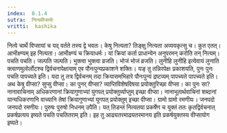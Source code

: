 ```yaml
---
index:  8.1.4
sutra:  नित्यवीप्सयोः
vritti:  kashika 
---
```


नित्ये चार्थे विप्सायां च यद् वर्तते तस्य द्वे भवतः। केषु नित्यता? तिङ्क्षु नित्यता अव्ययकृत्सु च। कुत एतत्। आभीक्ष्ण्यम् इह नित्यता। आभीक्ष्ण्यं च क्रियाधर्मः। यां क्रियां कर्ता प्राधान्येन अनुपरमन् करोति तन् नित्यम्। पचति पचति। जल्पति जल्पति। भुक्त्वा भुक्त्वा व्रजति। भोजं भोजं व्रजति। लुनीहि लुनीहि इत्येवायं लुनाति क्त्वाणमुलोर्लोटश्च द्विर्वचनापेक्षायाम् एव पौनःपुन्यप्रकाशने शक्तिः। यङ् तु तन्निरपेक्षः प्रकाशयति, पुनः पुनः पचति पापच्यते इति। यदा तु तत्र द्विर्वचनम् तदा क्रियासमभिहारे पौनःपुन्यं द्रष्टव्यम् पापच्यते पापच्यते इति। अथ केषु वीप्सा? सुप्सु वीप्सा। का पुनर् वीप्सा? व्याप्तिविशेषविषया प्रयोक्तुरिच्छा वीप्सा। का पुनः सा? नानावाचिनाम् अधिकरणानां क्रियागुणाभ्यां युगपत् प्रयोक्तुर्व्याप्तुम् इच्छा वीप्सा। नानाभूतार्थवाचिनां शब्दानां यान्यधिकरणानि वाच्यानि तेषां क्रियागुणाभ्यां युगपत् प्रयोक्तुम् इच्छा वीप्सा। ग्रामो ग्रामो रमणीयः। जनपदो जनपदो रमणीयः। पुरुषः पुरुषो निधनम् उपैति। यत् तिडन्तं नित्यतया प्रकर्षेण च युक्तं ततः कृतद्विर्वचनात् प्रकर्षप्रत्यय इष्यते पचति पचतितराम् इति। इह तु आढ्यतरमाढ्यतरमानय इति प्रकर्षयुक्तस्य वीप्सायोग इष्यते।

